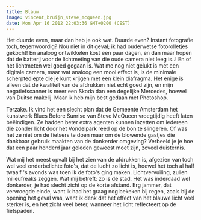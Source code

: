 ```yaml
---
title: Blauw
image: vincent_bruijn_steve_mcqueen.jpg
date: Mon Apr 16 2012 22:03:36 GMT+0200 (CEST)
---
```


Het duurde even, maar dan heb je ook wat. Duurde even? Instant fotografie toch, tegenwoordig? Nou niet in dit geval; ik had ouderwetse fotorolletjes gekocht! En analoog ontwikkelen kost een paar dagen, en dan maar hopen dat de batterij voor de lichtmeting van die oude camera niet leeg is..! En of het lichtmeten wel goed gegaan is. Wat me nog niet gelukt is met een digitale camera, maar wat analoog een mooi effect is, is de minimale scherptediepte die je kunt krijgen met een klein diafragma. Het enige is alleen dat de kwaliteit van de afdrukken niet echt goed zijn, en mijn negatiefscanner is meer een Skoda dan een degelijke Mercedes, hoewel van Duitse makelij. Maar ik heb mijn best gedaan met Photoshop.

Terzake. Ik vind het een slecht plan dat de Gemeente Amsterdam het kunstwerk Blues Before Sunrise van Steve McQueen vroegtijdig heeft laten beëindigen. Ze hadden beter extra agenten kunnen inzetten om iedereen die zonder licht door het Vondelpark reed op de bon te slingeren. Of was het ze niet om de fietsers te doen maar om de blowende gastjes die dankbaar gebruik maakten van de donkerder omgeving? Verbeeld je je hoe dat een paar honderd jaar geleden geweest moet zijn, zoveel duisternis.

Wat mij het meest opvalt bij het zien van de afdrukken is, afgezien van toch wel veel onderbelichte foto's, dat de lucht zo licht is, hoewel het toch al half twaalf 's avonds was toen ik de foto's ging maken. Lichtvervuiling, zullen milieufreaks zeggen. Wat mij betreft: zo is de stad. Het was inderdaad wel donkerder, je had slecht zicht op de korte afstand. Erg jammer, dat vervroegde einde, want ik had het graag nog bekeken bij regen, zoals bij de opening het geval was, want ik denk dat het effect van het blauwe licht veel sterker is, en het zicht veel beter, wanneer het licht reflecteert op de fietspaden.
